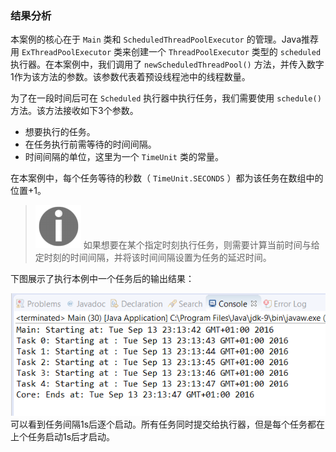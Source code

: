 ### 结果分析

本案例的核心在于 `Main` 类和 `ScheduledThreadPoolExecutor` 的管理。Java推荐用 `ExThreadPoolExecutor` 类来创建一个 `ThreadPoolExecutor` 类型的 `scheduled` 执行器。在本案例中，我们调用了 `newScheduledThreadPool()` 方法，并传入数字1作为该方法的参数。该参数代表着预设线程池中的线程数量。

为了在一段时间后可在 `Scheduled` 执行器中执行任务，我们需要使用 `schedule()` 方法。该方法接收如下3个参数。

+ 想要执行的任务。
+ 在任务执行前需等待的时间间隔。
+ 时间间隔的单位，这里为一个 `TimeUnit` 类的常量。

在本案例中，每个任务等待的秒数（ `TimeUnit.SECONDS` ）都为该任务在数组中的位置+1。

> <img class="my_markdown" src="../images/37.png" style="width:73px;  height: 69px; " width="8%"/>
> 如果想要在某个指定时刻执行任务，则需要计算当前时间与给定时刻的时间间隔，并将该时间间隔设置为任务的延迟时间。

下图展示了执行本例中一个任务后的输出结果：

![38.png](../images/38.png)
可以看到任务间隔1s后逐个启动。所有任务同时提交给执行器，但是每个任务都在上个任务启动1s后才启动。

